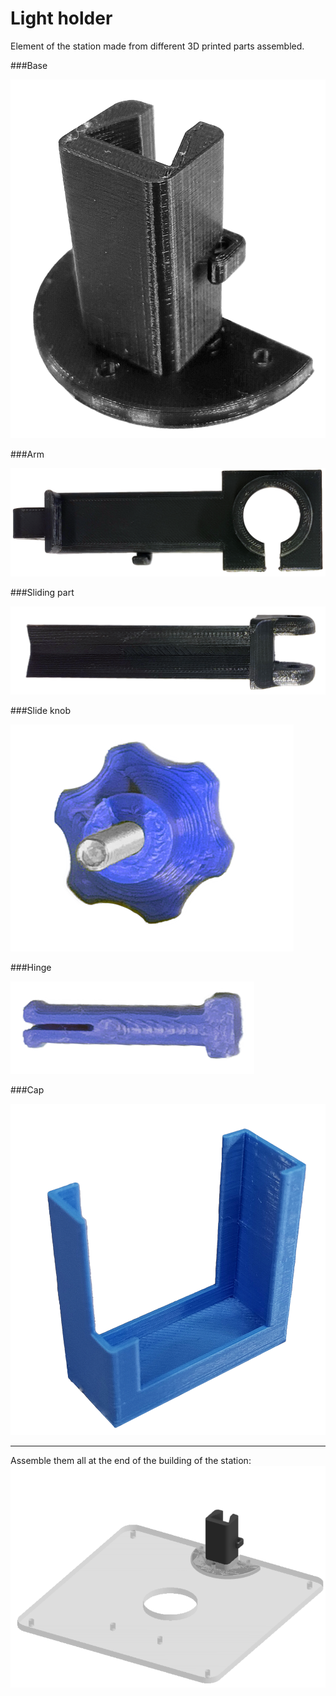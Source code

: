 # Light holder

Element of the station made from different 3D printed parts assembled.


###Base

![](images/base.png)

###Arm

![](images/partelight.png)


###Sliding part

![](images/partelighthold.png)

###Slide knob


![](images/parteligh.png)



###Hinge


![](images/partelightholder.png)


###Cap

![](images/cap.png)

 ---
Assemble them all at the end of the building of the station:
![](images/Anim.gif)

